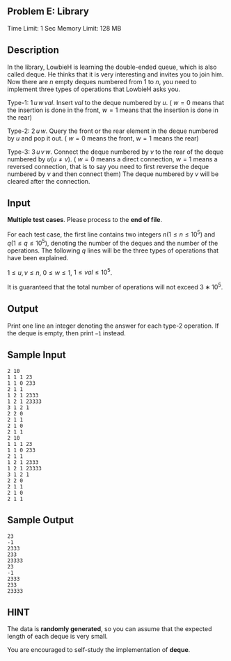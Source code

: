 ## Problem E: Library

Time Limit: 1 Sec Memory Limit: 128 MB

## Description

In the library, LowbieH is learning the double-ended queue, which is also called deque. He thinks that it is very interesting and invites you to join him. Now there are $n$ empty deques numbered from $1$ to $n$, you need to implement three types of operations that LowbieH asks you.

Type-1: $1\,u\,w\,val$. Insert $val$ to the deque numbered by $u$. ( $w=0$ means that the insertion is done in the front, $w=1$ means that the insertion is done in the rear)

Type-2: $2\,u\,w$. Query the front or the rear element in the deque numbered by $u$ and pop it out. ( $w=0$ means the front, $w=1$ means the rear)

Type-3: $3\,u\,v\,w$. Connect the deque numbered by $v$ to the rear of the deque numbered by $u(u≠v)$. ( $w=0$ means a direct connection, $w=1$ means a reversed connection, that is to say you need to first reverse the deque numbered by $v$ and then connect them) The deque numbered by $v$ will be cleared after the connection.

## Input

**Multiple test cases**. Please process to the **end of file**.

For each test case, the first line contains two integers $n(1≤n≤10^5)$ and $q(1≤q≤10^5)$, denoting the number of the deques and the number of the operations. The following $q$ lines will be the three types of operations that have been explained.

$1≤u,v≤n$, $0≤w≤1$, $1≤val≤10^5$.

It is guaranteed that the total number of operations will not exceed $3∗10^5$.

## Output

Print one line an integer denoting the answer for each type-2 operation. If the deque is empty, then print `−1` instead.

## Sample Input

```
2 10
1 1 1 23
1 1 0 233
2 1 1 
1 2 1 2333
1 2 1 23333
3 1 2 1
2 2 0
2 1 1
2 1 0
2 1 1
2 10
1 1 1 23
1 1 0 233
2 1 1 
1 2 1 2333
1 2 1 23333
3 1 2 1
2 2 0
2 1 1
2 1 0
2 1 1
```

## Sample Output

```
23
-1
2333
233
23333
23
-1
2333
233
23333
```

## HINT


The data is **randomly generated**, so you can assume that the expected length of each deque is very small.


You are encouraged to self-study the implementation of **deque**.
